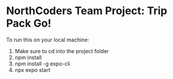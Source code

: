 # NorthCoders Team Project: Trip Pack Go!





To run this on your local machine: 
1. Make sure to cd into the  project folder
2. npm install
3. npm install -g expo-cli
4. npx expo start

